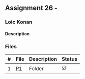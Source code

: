 ## Assignment 26 - 

### Loic Konan

#### Description

> 
>
>
### Files

|   #   | File     | Description | Status                  |
| :---: | -------- | ----------- | ----------------------- |
|   1   | [P1](./P1) | Folder      | :ballot_box_with_check: |
